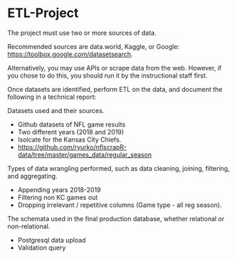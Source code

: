 # ETL-Project

The project must use two or more sources of data.

Recommended sources are data.world, Kaggle, or Google: https://toolbox.google.com/datasetsearch.

Alternatively, you may use APIs or scrape data from the web. However, if you chose to do this, you should run it by the instructional staff first.

Once datasets are identified, perform ETL on the data, and document the following in a technical report:


Datasets used and their sources.<br>
  
  + Github datasets of NFL game results
  + Two different years (2018 and 2019) 
  + Isolcate for the Kansas City Chiefs. 
  + https://github.com/ryurko/nflscrapR-data/tree/master/games_data/regular_season
  


Types of data wrangling performed, such as data cleaning, joining, filtering, and aggregating.<br>
  + Appending years 2018-2019
  + Filtering non KC games out
  + Dropping irrelevant / repetitive columns (Game type - all reg season).
  


The schemata used in the final production database, whether relational or non-relational. <br>
 + Postgresql data upload
 + Validation query 
